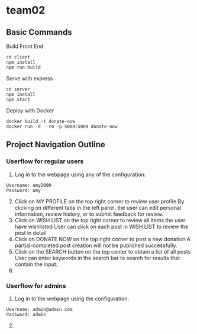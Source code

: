# team02

## Basic Commands 

Build Front End
```
cd client
npm install
npm run build
```

Serve with express
```
cd server
npm install
npm start
```

Deploy with Docker
```
docker build -t donate-now .
docker run -d --rm -p 5000:5000 donate-now
```

## Project Navigation Outline 

### Userflow for regular users 
1. Log in to the webpage using any of the configuration: 
```
Username: amy2000
Password: amy
```

2. Click on MY PROFILE on the top right corner to review user profile 
By clicking on different tabs in the left panel, the user can edit personal information, review history, or to submit feedback for review. 
3. Click on WISH LIST on the top right corner to review all items the user have wishlisted 
User can click on each post in WISH LIST to review the post in detail 
4. Click on DONATE NOW on the top right corner to post a new donation 
A partial-completed post creation will not be published successfully. 
5. Click on the SEARCH button on the top center to obtain a list of all posts 
User can enter keywords in the search bar to search for results that contain the input. 
6. 


### Userflow for admins 
1. Log in to the webpage using the configuration: 
```
Username: admin@admin.com
Password: admin
```
2. 






